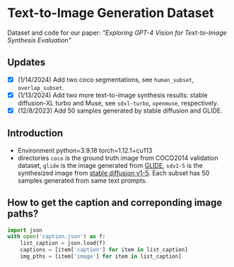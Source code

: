 # Text-to-Image Generation Dataset
Dataset and code for our paper: *"Exploring GPT-4 Vision for Text-to-Image Synthesis Evaluation"*

## Updates
- [x] (1/14/2024) Add two coco segmentations, see `human_subset`, `overlap_subset`.
- [x] (1/13/2024) Add two more text-to-image synthesis results: stable diffusion-XL turbo and Muse, see `sdxl-turbo`, `openmuse`, respectively.
- [x] (12/8/2023) Add 50 samples generated by stable diffusion and GLIDE. 

## Introduction
+ Environment
 python=3.9.18 torch=1.12.1+cu113
+ directories
`coco` is the ground truth image from COCO2014 validation dataset, `glide` is the image generated from [GLIDE](https://github.com/openai/glide-text2im), `sdv1-5` is the synthesized image from [stable diffusion v1-5](https://huggingface.co/docs/diffusers/using-diffusers/conditional_image_generation). Each subset has 50 samples generated from same text prompts.
## How to get the caption and correponding image paths?
```python
import json
with open('caption.json') as f:
    list_caption = json.load(f)
    captions = [item['caption'] for item in list_caption]
    img_pths = [item['image'] for item in list_caption]
```

